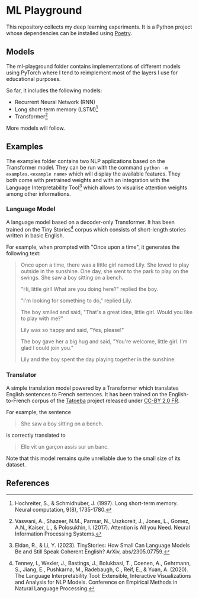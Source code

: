 # ML Playground

This repository collects my deep learning experiments. It is a Python project whose dependencies can be installed using [Poetry](https://python-poetry.org).

## Models

The ml-playground folder contains implementations of different models using PyTorch where I tend to reimplement most of the layers I use for educational purposes.

So far, it includes the following models:
- Recurrent Neural Network (RNN)
- Long short-term memory (LSTM)[^1] 
- Transformer[^2]

More models will follow.

## Examples

The examples folder contains two NLP applications based on the Transformer model. 
They can be run with the command `python -m examples.<example name>` which will display the available features. They both come with pretrained weights and with an integration with the Language Interpretability Tool[^3] which allows to visualise attention weights among other informations.

### Language Model

A language model based on a decoder-only Transformer. It has been trained on the Tiny Stories[^4] corpus which consists of short-length stories written in basic English. 

For example, when prompted with "Once upon a time", it generates the following text:

> Once upon a time, there was a little girl named Lily. She loved to play outside in the sunshine. One day, she went to the park to play on the swings. She saw a boy sitting on a bench. 
>
> "Hi, little girl! What are you doing here?" replied the boy. 
>
>"I'm looking for something to do," replied Lily. 
>
>The boy smiled and said, "That's a great idea, little girl. Would you like to play with me?" 
>
>Lily was so happy and said, "Yes, please!" 
>
>The boy gave her a big hug and said, "You're welcome, little girl. I'm glad I could join you." 
>
>Lily and the boy spent the day playing together in the sunshine.

### Translator

A simple translation model powered by a Transformer which translates English sentences to French sentences. It has been trained on the English-to-French corpus of the [Tatoeba](https://tatoeba.org) project released under [CC-BY 2.0 FR](https://creativecommons.org/licenses/by/2.0/fr/).

For example, the sentence 
> She saw a boy sitting on a bench. 

is correctly translated to
> Elle vit un garçon assis sur un banc.

Note that this model remains quite unreliable due to the small size of its dataset. 

## References

[^1]: Hochreiter, S., & Schmidhuber, J. (1997). Long short-term memory. Neural computation, 9(8), 1735-1780.
[^2]: Vaswani, A., Shazeer, N.M., Parmar, N., Uszkoreit, J., Jones, L., Gomez, A.N., Kaiser, L., & Polosukhin, I. (2017). Attention is All you Need. Neural Information Processing Systems.
[^3]: Eldan, R., & Li, Y. (2023). TinyStories: How Small Can Language Models Be and Still Speak Coherent English? ArXiv, abs/2305.07759.
[^4]: Tenney, I., Wexler, J., Bastings, J., Bolukbasi, T., Coenen, A., Gehrmann, S., Jiang, E., Pushkarna, M., Radebaugh, C., Reif, E., & Yuan, A. (2020). The Language Interpretability Tool: Extensible, Interactive Visualizations and Analysis for NLP Models. Conference on Empirical Methods in Natural Language Processing.
